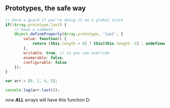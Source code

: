 ## Prototypes, the safe way

```javascript
// Have a guard if you're doing it on a global scale
if(!Array.prototype.last) {
	// have a comment
	Object.defineProperty(Array.prototype, 'last', {
		value: function() {
			return (this.length > 0) ? this[this.length -1] : undefined;
		},
		writable: true, // so you can override
		enumerable: false,
		configurable: false
	});	
}

var arr = [0, 1, 4, 5];

console.log(arr.last());
```

now **_ALL_** arrays will have this function D:
